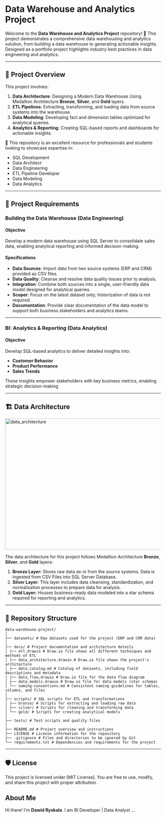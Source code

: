 # Data Warehouse and Analytics Project

Welcome to the **Data Warehouse and Analytics Project** repository! 🚀
This project demonstrates a comprehensive data warehousing and analytics solution, from building a data warehouse to generating actionable insights. Designed as a portfolio project
highlights industry best practices in data engineering and analytics.

---

## 📘 Project Overview

This project involves:

1. **Data Architecture**: Designing a Modern Data Warehouse Using Medallion Architecture **Bronze**, **Silver**, and **Gold** layers.  
2. **ETL Pipelines**: Extracting, transforming, and loading data from source systems into the warehouse.  
3. **Data Modeling**: Developing fact and dimension tables optimized for analytical queries.  
4. **Analytics & Reporting**: Creating SQL-based reports and dashboards for actionable insights.

🎯 This repository is an excellent resource for professionals and students looking to showcase expertise in:

- SQL Development  
- Data Architect  
- Data Engineering  
- ETL Pipeline Developer  
- Data Modeling  
- Data Analytics

---

## 🚀 Project Requirements

### Building the Data Warehouse (Data Engineering)

#### Objective
Develop a modern data warehouse using SQL Server to consolidate sales data, enabling analytical reporting and informed decision-making.

#### Specifications
- **Data Sources**: Import data from two source systems (ERP and CRM) provided as CSV files.
- **Data Quality**: Cleanse and resolve data quality issues prior to analysis.
- **Integration**: Combine both sources into a single, user-friendly data model designed for analytical queries.
- **Scoper**: Focus on the latest dataset only; historization of data is not required.
- **Documentation**: Provide clear documentation of the data model to support both business stakeholders and analytics teams.

---

### BI: Analytics & Reporting (Data Analytics)

#### Objective
Develop SQL-based analytics to deliver detailed insights into:
- **Customer Behavior**
- **Product Performance**
- **Sales Trends**

These insights empower stakeholders with key business metrics, enabling strategic decision-making

---

## 🏗️ Data Architecture

<img width="758" height="424" alt="data_architecture" src="https://github.com/user-attachments/assets/cbf2de26-6ebb-4c84-ab2d-c5a2c2a9247d" />

The data architecture for this project follows Medallion Architecture **Bronze**, **Silver**, and **Gold** layers:

1. **Bronze Layer:** Stores raw data *as-is* from the source systems. Data is ingested from CSV Files into SQL Server Database. 
2. **Silver Layer:** This layer includes data cleansing, standardization, and normalization processes to prepare data for analysis.
3. **Gold Layer:** Houses business-ready data modeled into a star schema required for reporting and analytics. 

---

## 📁 Repository Structure
```
data-warehouse-project/
│
├── datasets/ # Raw datasets used for the project (ERP and CRM data)
│
├── docs/ # Project documentation and architecture details
│ ├── etl.drawio # Draw.io file shows all different techniques and methods of ETL
│ ├── data_architecture.drawio # Draw.io file shows the project's architecture
│ ├── data_catalog.md # Catalog of datasets, including field descriptions and metadata
│ ├── data_flow.drawio # Draw.io file for the data flow diagram
│ ├── data_models.drawio # Draw.io file for data models (star schema)
│ └── naming-conventions.md # Consistent naming guidelines for tables, columns, and files
│
├── scripts/ # SQL scripts for ETL and transformations
│ ├── bronze/ # Scripts for extracting and loading raw data
│ ├── silver/ # Scripts for cleaning and transforming data
│ └── gold/ # Scripts for creating analytical models
│
├── tests/ # Test scripts and quality files
│
├── README.md # Project overview and instructions
├── LICENSE # License information for the repository
├── .gitignore # Files and directories to be ignored by Git
└── requirements.txt # Dependencies and requirements for the project
```
---

## 🛡️ License 

This project is licensed under [MIT License]. You are free to use, modify, and share this project with proper attribution.

## About Me

Hi there! I'm **Dawid Ryskala**. I am BI Developer | Data Analyst ...
